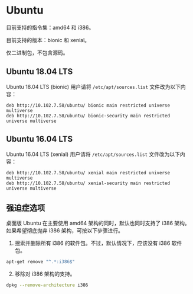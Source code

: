 # Ubuntu

目前支持的指令集：amd64 和 i386。

目前支持的版本：bionic 和 xenial。

仅二进制包，不包含源码。

## Ubuntu 18.04 LTS

Ubuntu 18.04 LTS (bionic) 用户请将 `/etc/apt/sources.list` 文件改为以下内容：

    deb http://10.102.7.58/ubuntu/ bionic main restricted universe multiverse
    deb http://10.102.7.58/ubuntu/ bionic-security main restricted universe multiverse

## Ubuntu 16.04 LTS

Ubuntu 16.04 LTS (xenial) 用户请将 `/etc/apt/sources.list` 文件改为以下内容：

    deb http://10.102.7.58/ubuntu/ xenial main restricted universe multiverse
    deb http://10.102.7.58/ubuntu/ xenial-security main restricted universe multiverse

## 强迫症选项

桌面版 Ubuntu 在主要使用 amd64 架构的同时，默认也同时支持了 i386 架构。如果希望彻底抛弃 i386 架构，可按以下步骤进行。

1. 搜索并删除所有 i386 的软件包。不过，默认情况下，应该没有 i386 软件包。

```bash
apt-get remove "^.*:i386$"
```

2. 移除对 i386 架构的支持。

```bash
dpkg --remove-architecture i386
```

